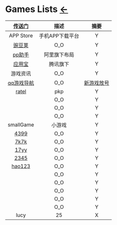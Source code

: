 <style type="text/css">
#content {margin-left: 5%;}
</style>

<script src="../../js/JQuery/jquery.min.js" type="text/javascript"></script>
<script type="text/javascript" charset="utf-8">
  // Creating custom :external selector
  $.expr[':'].external = function(obj){
      return !obj.href.match(/^mailto\:/)
              && (obj.hostname != location.hostname);
  };    
  
  $(function(){
    // Add 'external' CSS class to all external links
    $('a:external').addClass('external');

    // turn target into target=_blank for elements w external class
    $(".external").attr('target','_blank');

  })
</script>

# Games Lists  [←](../index.md)

| [传送门](../../navigation.md#games) | 描述 | 摘要 |
|:---:|:---:|:---:|
| APP Store | 手机APP下载平台 | Y |
| [豌豆荚](https://www.wandoujia.com/) | O_O | Y |
| [pp助手](https://www.pp.cn/) | 阿里旗下布局 | Y |
| [应用宝](https://sj.qq.com/) | 腾讯旗下 | Y |
| 游戏资讯 | O_O | Y |
| [qq游戏导航](https://game.qzone.qq.com/?from=gameapp) | O_O | [新游戏放号](https://igame.qq.com/games/grantaccount.php) |
| [ratel](https://github.com/ainilili/ratel) | pkp | Y |
| []() | O_O | Y |
| []() | O_O | Y |
| []() | O_O | Y |
| smallGame | 小游戏 | Y |
| [4399](http://www.4399.com/) | O_O | Y |
| [7k7k](http://www.7k7k.com/) | O_O | Y |
| [17yy](http://www.17yy.com/) | O_O | Y |
| [2345](https://xiaoyouxi.2345.com/) | O_O | Y |
| [hao123](http://xyx.hao123.com/) | O_O | Y |
| []() | O_O | Y |
| []() | O_O | Y |
| []() | O_O | Y |
| []() | O_O | Y |
| []() | O_O | Y |
| lucy | 25 | X |
